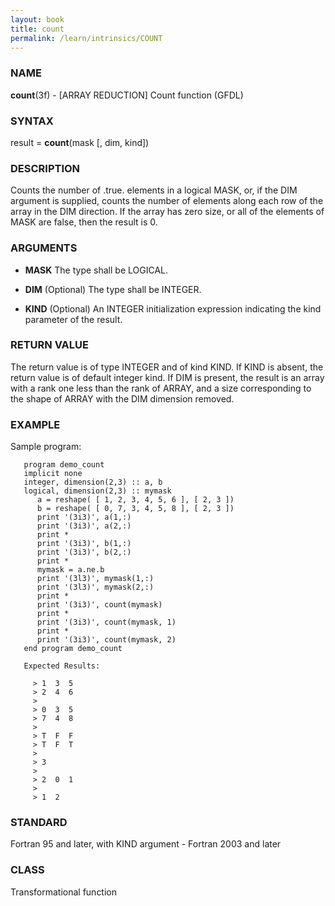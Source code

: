 ```yaml
---
layout: book
title: count
permalink: /learn/intrinsics/COUNT
---
```

### NAME

__count__(3f) - \[ARRAY REDUCTION\] Count function
(GFDL)

### SYNTAX

result = __count__(mask \[, dim, kind\])

### DESCRIPTION

Counts the number of .true. elements in a logical MASK, or, if the DIM
argument is supplied, counts the number of elements along each row of
the array in the DIM direction. If the array has zero size, or all of
the elements of MASK are false, then the result is 0.

### ARGUMENTS

  - __MASK__
    The type shall be LOGICAL.

  - __DIM__
    (Optional) The type shall be INTEGER.

  - __KIND__
    (Optional) An INTEGER initialization expression indicating the kind
    parameter of the result.

### RETURN VALUE

The return value is of type INTEGER and of kind KIND. If KIND is absent,
the return value is of default integer kind. If DIM is present, the
result is an array with a rank one less than the rank of ARRAY, and a
size corresponding to the shape of ARRAY with the DIM dimension removed.

### EXAMPLE

Sample program:

```
   program demo_count
   implicit none
   integer, dimension(2,3) :: a, b
   logical, dimension(2,3) :: mymask
      a = reshape( [ 1, 2, 3, 4, 5, 6 ], [ 2, 3 ])
      b = reshape( [ 0, 7, 3, 4, 5, 8 ], [ 2, 3 ])
      print '(3i3)', a(1,:)
      print '(3i3)', a(2,:)
      print *
      print '(3i3)', b(1,:)
      print '(3i3)', b(2,:)
      print *
      mymask = a.ne.b
      print '(3l3)', mymask(1,:)
      print '(3l3)', mymask(2,:)
      print *
      print '(3i3)', count(mymask)
      print *
      print '(3i3)', count(mymask, 1)
      print *
      print '(3i3)', count(mymask, 2)
   end program demo_count

   Expected Results:

     > 1  3  5
     > 2  4  6
     >
     > 0  3  5
     > 7  4  8
     >
     > T  F  F
     > T  F  T
     >
     > 3
     >
     > 2  0  1
     >
     > 1  2
```

### STANDARD

Fortran 95 and later, with KIND argument - Fortran 2003
and later

### CLASS

Transformational function
